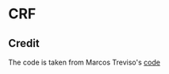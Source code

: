 # CRF

## Credit

The code is taken from Marcos Treviso's [code](https://github.com/mtreviso/linear-chain-crf)
